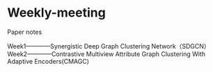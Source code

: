 # Weekly-meeting
Paper notes

Week1————Synergistic Deep Graph Clustering Network（SDGCN）
Week2————Contrastive Multiview Attribute Graph Clustering With Adaptive Encoders(CMAGC)


   
